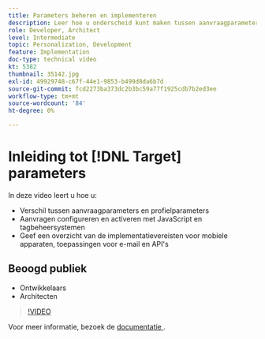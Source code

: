 ```yaml
---
title: Parameters beheren en implementeren
description: Leer hoe u onderscheid kunt maken tussen aanvraagparameters en profielparameters, aanvragen kunt configureren en activeren met JavaScript en tagbeheersystemen. Begrijp de implementatievereisten voor mobiele apparaten, toepassingen voor e-mail en API's.
role: Developer, Architect
level: Intermediate
topic: Personalization, Development
feature: Implementation
doc-type: technical video
kt: 5382
thumbnail: 35142.jpg
exl-id: 49929748-c67f-44e1-9853-b499d8da6b7d
source-git-commit: fcd2273ba373dc2b3bc59a77f1925cdb7b2ed3ee
workflow-type: tm+mt
source-wordcount: '84'
ht-degree: 0%

---
```


# Inleiding tot [!DNL Target] parameters

In deze video leert u hoe u:

* Verschil tussen aanvraagparameters en profielparameters
* Aanvragen configureren en activeren met JavaScript en tagbeheersystemen
* Geef een overzicht van de implementatievereisten voor mobiele apparaten, toepassingen voor e-mail en API&#39;s

## Beoogd publiek

* Ontwikkelaars
* Architecten

>[!VIDEO](https://video.tv.adobe.com/v/35142/?quality=12)

Voor meer informatie, bezoek de [ documentatie ](https://experienceleague.adobe.com/docs/target/using/implement-target/implementing-target.html?lang=nl-NL).
